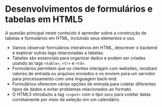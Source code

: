 # Desenvolvimentos de formulários e tabelas em HTML5

A questão principal neste conteúdo é aprender sobre a construção de tabelas e formulários em HTML, incluindo seus elementos e uso.

- Vamos observar formulários interativos em HTML, descrever o backend e explorar outras tags relacionadas a tabelas.
- Tabelas são essenciais para organizar dados e podem ser criadas usando as tags `<table>`, `<tr>` e `<td>`.
- Formulários permitem que os clientes interajam com websites, recebam valores de entrada ou arquivos enviados e os enviem para um servidor para processamento com uma linguagem back-end.
- Formulários oferecem várias opções de entrada para coletar diferentes tipos de dados e evitar problemas relacionados ao formato.
- O HTML5 introduziu a tag `<input>` com o tipo `date` para coletar datas corretamente por meio da seleção em um calendário.
